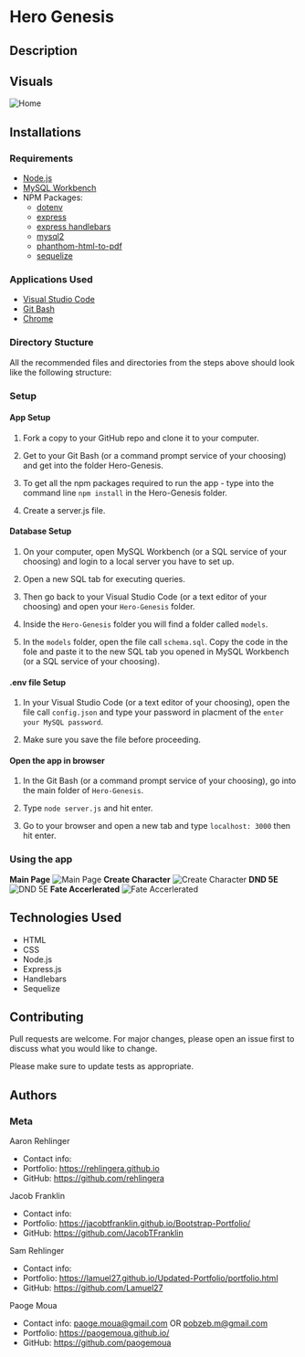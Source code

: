 # Hero Genesis

## Description

## Visuals
![Home](./public/images/hero_genesis.jpg)

## Installations
### Requirements
* [Node.js]
* [MySQL Workbench]
* NPM Packages:
    * [dotenv]
    * [express]
    * [express handlebars]
    * [mysql2]
    * [phanthom-html-to-pdf]
    * [sequelize]

### Applications Used
* [Visual Studio Code]
* [Git Bash]
* [Chrome]

### Directory Stucture
All the recommended files and directories from the steps above should look like the following structure:

<!-- ![Directory Structure](./public/images/Directory_Structure.jpg) -->

### Setup
#### App Setup
1. Fork a copy to your GitHub repo and clone it to your computer.

1. Get to your Git Bash (or a command prompt service of your choosing) and get into the folder Hero-Genesis.

1. To get all the npm packages required to run the app - type into the command line `npm install` in the Hero-Genesis folder.

1. Create a server.js file.

#### Database Setup
1. On your computer, open MySQL Workbench (or a SQL service of your choosing) and login to a local server you have to set up.

1. Open a new SQL tab for executing queries.

1. Then go back to your Visual Studio Code (or a text editor of your choosing) and open your `Hero-Genesis` folder.

1. Inside the `Hero-Genesis` folder you will find a folder called `models`.

1. In the `models` folder, open the file call `schema.sql`.  Copy the code in the fole and paste it to the new SQL tab you opened in MySQL Workbench (or a SQL service of your choosing).

#### .env file Setup
1. In your Visual Studio Code (or a text editor of your choosing), open the file call `config.json` and type your password in placment of the `enter your MySQL password`.

1. Make sure you save the file before proceeding.

#### Open the app in browser
1. In the Git Bash (or a command prompt service of your choosing), go into the main folder of `Hero-Genesis`.

1. Type `node server.js` and hit enter.

1. Go to your browser and open a new tab and type `localhost: 3000` then hit enter.

### Using the app
**Main Page**
![Main Page](./public/images/home_hero-genesis.jpg)
**Create Character**
![Create Character](./public/images/create_hero-genesis.jpg)
**DND 5E**
![DND 5E](./public/images/DND5E_hero-genesis.jpg)
**Fate Accerlerated**
![Fate Accerlerated](./public/images/fate_hero-genesis.jpg)

## Technologies Used
* HTML
* CSS
* Node.js
* Express.js
* Handlebars
* Sequelize

## Contributing
Pull requests are welcome. For major changes, please open an issue first to discuss what you would like to change.

Please make sure to update tests as appropriate.

## Authors
### Meta
Aaron Rehlinger
* Contact info: 
* Portfolio: https://rehlingera.github.io
* GitHub: https://github.com/rehlingera

Jacob Franklin
* Contact info: 
* Portfolio: https://jacobtfranklin.github.io/Bootstrap-Portfolio/
* GitHub: https://github.com/JacobTFranklin

Sam Rehlinger
* Contact info:
* Portfolio: https://lamuel27.github.io/Updated-Portfolio/portfolio.html
* GitHub: https://github.com/Lamuel27

Paoge Moua
* Contact info: paoge.moua@gmail.com OR pobzeb.m@gmail.com
* Portfolio: https://paogemoua.github.io/
* GitHub: https://github.com/paogemoua

<!-- Linked -->
[MIT]: https://choosealicense.com/licenses/mit/
[Node.js]: https://nodejs.org/en/download/
[MySQL Workbench]: https://dev.mysql.com/downloads/workbench/
[dotenv]: https://www.npmjs.com/package/dotenv
[express]: https://www.npmjs.com/package/express
[express handlebars]: https://www.npmjs.com/package/express-handlebars
[mysql2]: https://www.npmjs.com/package/mysql2
[phanthom-html-to-pdf]: https://www.npmjs.com/package/phantom-html-to-pdf
[sequelize]: https://www.npmjs.com/package/sequelize
[Visual Studio Code]: https://code.visualstudio.com/download
[Git Bash]: https://git-scm.com/downloads
[Chrome]: https://www.google.com/chrome/